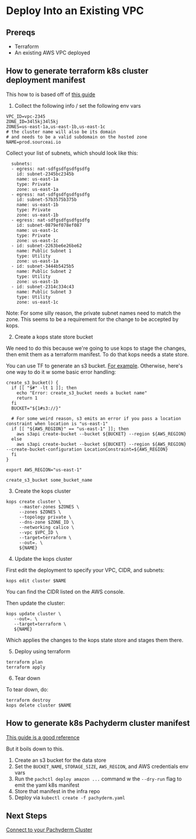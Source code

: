 # Deploy Into an Existing VPC

## Prereqs

- Terraform
- An existing AWS VPC deployed

## How to generate terraform k8s cluster deployment manifest

This how to is based off of [this guide](https://ryaneschinger.com/blog/kubernetes-aws-vpc-kops-terraform/)

1) Collect the following info / set the following env vars

```
VPC_ID=vpc-2345
ZONE_ID=34l5kj34l5kj
ZONES=us-east-1a,us-east-1b,us-east-1c
# the cluster name will also be its domain
# and needs to be a valid subdomain on the hosted zone
NAME=prod.sourceai.io 
```

Collect your list of subnets, which should look like this:

```
  subnets:
  - egress: nat-sdfgsdfgsdfgsdfg
    id: subnet-2345bc2345b
    name: us-east-1a
    type: Private
    zone: us-east-1a
  - egress: nat-sdfgsdfgsdfgsdfg
    id: subnet-57b3575b375b
    name: us-east-1b
    type: Private
    zone: us-east-1b
  - egress: nat-sdfgsdfgsdfgsdfg
    id: subnet-0879ef078ef087
    name: us-east-1c
    type: Private
    zone: us-east-1c
  - id: subnet-2263be6e26be62
    name: Public Subnet 1
    type: Utility
    zone: us-east-1a
  - id: subnet-3444b5425b5
    name: Public Subnet 2
    type: Utility
    zone: us-east-1b
  - id: subnet-2314c334c43
    name: Public Subnet 3
    type: Utility
    zone: us-east-1c
```

Note: For some silly reason, the private subnet names need to match the zone.
This seems to be a requirement for the change to be accepted by kops.

2) Create a kops state store bucket

We need to do this because we're going to use kops to stage the changes, then
emit them as a terraform manifest. To do that kops needs a state store.

You can use TF to generate an s3 bucket. [For example](https://github.com/ryane/kubernetes-aws-vpc-kops-terraform/blob/master/main.tf#L44). Otherwise, here's one
way to do it w some basic error handling:

```
create_s3_bucket() {
  if [[ "$#" -lt 1 ]]; then
    echo "Error: create_s3_bucket needs a bucket name"
    return 1
  fi
  BUCKET="${1#s3://}"

  # For some weird reason, s3 emits an error if you pass a location constraint when location is "us-east-1"
  if [[ "${AWS_REGION}" == "us-east-1" ]]; then
    aws s3api create-bucket --bucket ${BUCKET} --region ${AWS_REGION}
  else
    aws s3api create-bucket --bucket ${BUCKET} --region ${AWS_REGION} --create-bucket-configuration LocationConstraint=${AWS_REGION}
  fi
}

export AWS_REGION="us-east-1"

create_s3_bucket some_bucket_name
```

3) Create the kops cluster

```
kops create cluster \
     --master-zones $ZONES \
     --zones $ZONES \
     --topology private \
     --dns-zone $ZONE_ID \
     --networking calico \
     --vpc $VPC_ID \
     --target=terraform \
     --out=. \
     ${NAME}
```

4) Update the kops cluster

First edit the deployment to specify your VPC, CIDR, and subnets:

```
kops edit cluster $NAME
```

You can find the CIDR listed on the AWS console.


Then update the cluster:

```
kops update cluster \
   --out=. \
   --target=terraform \
   ${NAME}
```

Which applies the changes to the kops state store and stages them there.

5) Deploy using terraform

```
terraform plan
terraform apply
```

6) Tear down

To tear down, do:

```
terraform destroy
kops delete cluster $NAME
```

## How to generate k8s Pachyderm cluster manifest

[This guide is a good reference](http://docs.pachyderm.io/en/latest/deployment/amazon_web_services.html)

But it boils down to this.

1) Create an s3 bucket for the data store
2) Set the `BUCKET_NAME`, `STORAGE_SIZE`, `AWS_REGION`, and AWS credentials env
vars
3) Run the `pachctl deploy amazon ...` command w the `--dry-run` flag to emit
the yaml k8s manifest
4) Store that manifest in the infra repo
5) Deploy via `kubectl create -f pachyderm.yaml`


## Next Steps


[Connect to your Pachyderm Cluster](connecting_to_your_cluster.html)
